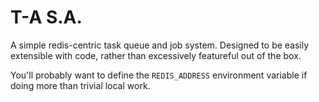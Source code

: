 T-A S.A.
====

A simple redis-centric task queue and job system. Designed to be
easily extensible with code, rather than excessively featureful out of
the box.

You'll probably want to define the `REDIS_ADDRESS` environment
variable if doing more than trivial local work.
